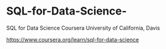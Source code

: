 # SQL-for-Data-Science-
SQL for Data Science Coursera  University of California, Davis

https://www.coursera.org/learn/sql-for-data-science
